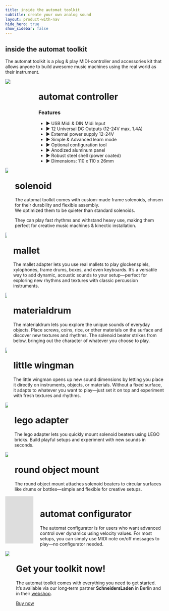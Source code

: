 ```yaml
---
title: inside the automat toolkit
subtitle: create your own analog sound
layout: product-with-nav
hide_hero: true
show_sidebar: false
---
```


<section class="section px-0 pt-0 column is-6">
<h1 class="title is-2">inside the automat toolkit</h1>
<p class="subtitle is-4 mt-1">The automat toolkit is a plug & play MIDI-controller and accessories kit that allows anyone to build awesome music machines using the real world as their instrument.</p>
</section>

<div class="columns mt-4">
    <div class="column">
        <img src="../../../img/products/dadamachines-automat-top_side.jpg">
    </div>
    <div class="column">
        <h1 class="is-size-2">automat controller</h1>        
        <div class="mt-1">
            <h3 class="is-size-5 has-text-weight-semibold">Features</h3>
            <ul class="is-size-5">
                <li>▶ USB Midi & DIN Midi Input</li>
                <li>▶ 12 Universal DC Outputs (12-24V max. 1.4A)</li>
                <li>▶ External power supply 12-24V</li>
                <li>▶ Simple & Advanced learn mode</li>
                <li>▶ Optional configuration tool</li>
                <li>▶ Anodized aluminum panel</li>
                <li>▶ Robust steel shell (power coated)</li>
                <li>▶ Dimensions: 110 x 110 x 26mm</li>
            </ul>
        </div>
    </div>
</div>

<div class="columns mt-4">
    <div class="column">
        <img src="../../../img/products/gifs/dada_solenoid.gif">
    </div>
    <div class="column">
        <h1 class="is-size-2">solenoid</h1>
        <p class="is-size-5">The automat toolkit comes with custom-made frame solenoids, chosen for their durability and flexible assembly. <br>We optimized them to be quieter than standard solenoids.</p> 
        <p class="is-size-5 mt-2">They can play fast rhythms and withstand heavy use, making them perfect for creative music machines & kinectic installation.</p>
    </div>
</div>

<div class="columns mt-4">
    <div class="column">
        <img src="../../../img/products/gifs/dada_mallet.gif">
    </div>
    <div class="column">
        <h1 class="is-size-2">mallet</h1>
        <p class="is-size-5">The mallet adapter lets you use real mallets to play glockenspiels, xylophones, frame drums, boxes, and even keyboards. It’s a versatile way to add dynamic, acoustic sounds to your setup—perfect for exploring new rhythms and textures with classic percussion instruments.</p>
    </div>
</div>

<div class="columns mt-4">
    <div class="column">
        <img src="../../../img/products/gifs/dada_materialdrum.gif">
    </div>
    <div class="column">
        <h1 class="is-size-2">materialdrum</h1>
        <p class="is-size-5">The materialdrum lets you explore the unique sounds of everyday objects. Place screws, coins, rice, or other materials on the surface and discover new textures and rhythms. The solenoid beater strikes from below, bringing out the character of whatever you choose to play.</p>
    </div>
</div>

<div class="columns mt-4">
    <div class="column">
        <img src="../../../img/products/gifs/dada_littlewingman.gif">
    </div>
    <div class="column">
        <h1 class="is-size-2">little wingman</h1>
        <p class="is-size-5">The little wingman opens up new sound dimensions by letting you place it directly on instruments, objects, or materials. Without a fixed surface, it adapts to whatever you want to play—just set it on top and experiment with fresh textures and rhythms.</p>
    </div>
</div>

<div class="columns mt-4">
    <div class="column">
        <img src="../../../img/products/gifs/dada_legoadapter.gif">
    </div>
    <div class="column">
        <h1 class="is-size-2">lego adapter</h1>
        <p class="is-size-5">The lego adapter lets you quickly mount solenoid beaters using LEGO bricks. Build playful setups and experiment with new sounds in seconds.</p>
    </div>
</div>

<div class="columns mt-4">
    <div class="column">
        <img src="../../../img/products/gifs/dada_roundobjectmount.gif">
    </div>
    <div class="column">
        <h1 class="is-size-2">round object mount</h1>
        <p class="is-size-5">The round object mount attaches solenoid beaters to circular surfaces like drums or bottles—simple and flexible for creative setups.</p>
    </div>
</div>

<div class="columns mt-4">
    <div class="column">
        <div class="embed-container"><iframe src='https://www.youtube.com/embed/mnedVLVNZiU' frameborder='0' allowfullscreen></iframe></div>
    </div>
    <div class="column">
        <h1 class="is-size-2">automat configurator</h1>
        <p class="is-size-5">The automat configurator is for users who want advanced control over dynamics using velocity values. For most setups, you can simply use MIDI note on/off messages to play—no configurator needed.</p>
    </div>
</div>

<div class="columns mt-4">
    <div class="column">
        <img style="box-shadow: none;" src="../../../img/projects/dadamachines-automat-toolkit.jpg">
    </div>
    <div class="column">
        <h1 class="is-size-2">Get your toolkit now!</h1>
         <p class="is-size-5">The automat toolkit comes with everything you need to get started. <br>It’s available via our long‑term partner <strong>SchneidersLaden</strong> in Berlin and in their <a href="https://schneidersladen.de/en/dadamachines-automat-toolkit" target="_blank" rel="noopener">webshop</a>.</p>
        <a href="/shop/" class="explore-link is-blue is-large">Buy now</a>
    </div>
</div>
